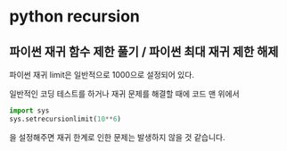 # python recursion

## 파이썬 재귀 함수 제한 풀기 / 파이썬 최대 재귀 제한 해제

파이썬 재귀 limit은 일반적으로 1000으로 설정되어 있다.

일반적인 코딩 테스트를 하거나 재귀 문제를 해결할 때에 코드 맨 위에서

```python
import sys
sys.setrecursionlimit(10**6)
```

을 설정해주면 재귀 한계로 인한 문제는 발생하지 않을 것 같습니다.
